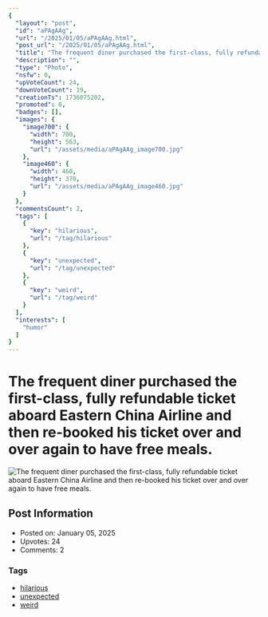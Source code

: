 ```yaml
---
{
  "layout": "post",
  "id": "aPAgAAg",
  "url": "/2025/01/05/aPAgAAg.html",
  "post_url": "/2025/01/05/aPAgAAg.html",
  "title": "The frequent diner purchased the first-class, fully refundable ticket aboard Eastern China Airline and then re-booked his ticket over and over again to have free meals.",
  "description": "",
  "type": "Photo",
  "nsfw": 0,
  "upVoteCount": 24,
  "downVoteCount": 19,
  "creationTs": 1736075202,
  "promoted": 0,
  "badges": [],
  "images": {
    "image700": {
      "width": 700,
      "height": 563,
      "url": "/assets/media/aPAgAAg_image700.jpg"
    },
    "image460": {
      "width": 460,
      "height": 370,
      "url": "/assets/media/aPAgAAg_image460.jpg"
    }
  },
  "commentsCount": 2,
  "tags": [
    {
      "key": "hilarious",
      "url": "/tag/hilarious"
    },
    {
      "key": "unexpected",
      "url": "/tag/unexpected"
    },
    {
      "key": "weird",
      "url": "/tag/weird"
    }
  ],
  "interests": [
    "humor"
  ]
}
---
```


# The frequent diner purchased the first-class, fully refundable ticket aboard Eastern China Airline and then re-booked his ticket over and over again to have free meals.

![The frequent diner purchased the first-class, fully refundable ticket aboard Eastern China Airline and then re-booked his ticket over and over again to have free meals.](/assets/media/aPAgAAg_image700.jpg)

## Post Information

- Posted on: January 05, 2025
- Upvotes: 24
- Comments: 2

### Tags

- [hilarious](/tag/hilarious)
- [unexpected](/tag/unexpected)
- [weird](/tag/weird)
